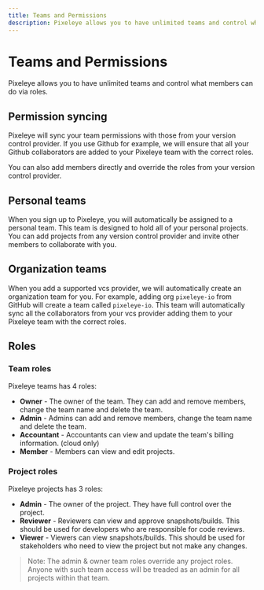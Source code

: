 ```yaml
---
title: Teams and Permissions
description: Pixeleye allows you to have unlimited teams and control what members can do via roles.
---
```


# Teams and Permissions

Pixeleye allows you to have unlimited teams and control what members can do via roles.

## Permission syncing

Pixeleye will sync your team permissions with those from your version control provider. If you use Github for example, we will ensure that all your Github collaborators are added to your Pixeleye team with the correct roles.

You can also add members directly and override the roles from your version control provider.

## Personal teams

When you sign up to Pixeleye, you will automatically be assigned to a personal team. This team is designed to hold all of your personal projects. You can add projects from any version control provider and invite other members to collaborate with you.

## Organization teams

When you add a supported vcs provider, we will automatically create an organization team for you. For example, adding org `pixeleye-io` from GitHub will create a team called `pixeleye-io`. This team will automatically sync all the collaborators from your vcs provider adding them to your Pixeleye team with the correct roles.

## Roles

### Team roles

Pixeleye teams has 4 roles:

- **Owner** - The owner of the team. They can add and remove members, change the team name and delete the team.
- **Admin** - Admins can add and remove members, change the team name and delete the team.
- **Accountant** - Accountants can view and update the team's billing information. (cloud only)
- **Member** - Members can view and edit projects.

### Project roles

Pixeleye projects has 3 roles:

- **Admin** - The owner of the project. They have full control over the project.
- **Reviewer** - Reviewers can view and approve snapshots/builds. This should be used for developers who are responsible for code reviews.
- **Viewer** - Viewers can view snapshots/builds. This should be used for stakeholders who need to view the project but not make any changes.

> Note: The admin & owner team roles override any project roles. Anyone with such team access will be treaded as an admin for all projects within that team.
